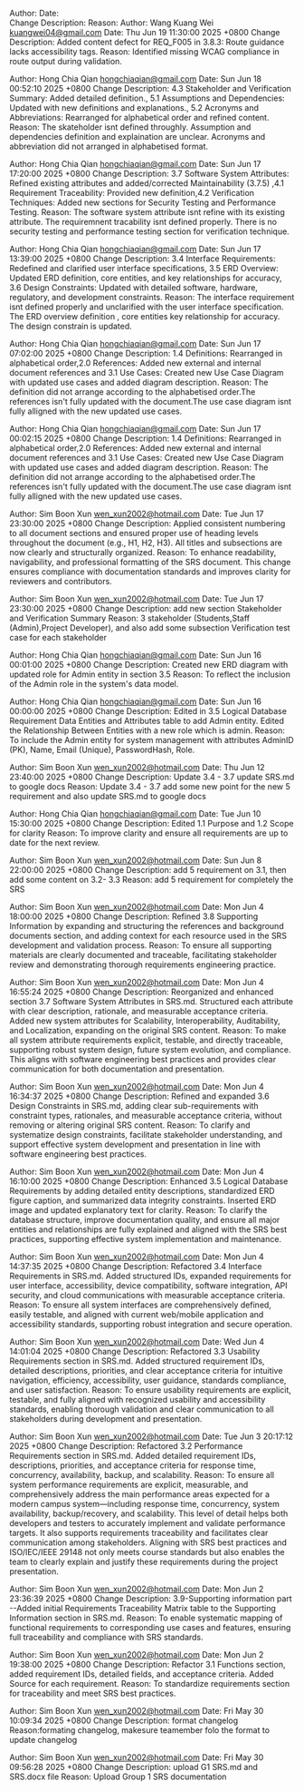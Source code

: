 <!-- dont change the format  -->
Author:
Date:   
Change Description: 
Reason: 
Author: Wang Kuang Wei <kuangwei04@gmail.com>
Date:   Thu Jun 19 11:30:00 2025 +0800
Change Description: Added content defect for REQ_F005 in 3.8.3: Route guidance lacks accessibility tags.
Reason: Identified missing WCAG compliance in route output during validation.

Author: Hong Chia Qian <hongchiaqian@gmail.com>
Date:   Sun Jun 18 00:52:10 2025 +0800
Change Description: 4.3 Stakeholder and Verification Summary: Added detailed definition., 5.1 Assumptions and Dependencies: Updated with new definitions and explanations., 5.2 Acronyms and Abbreviations: Rearranged for alphabetical order and refined content.
Reason: The skateholder isnt defined throughly. Assumption and dependencies definition and explaination are unclear. Acronyms and abbreviation did not arranged in alphabetised format. 

Author: Hong Chia Qian <hongchiaqian@gmail.com>
Date:   Sun Jun 17 17:20:00 2025 +0800
Change Description: 3.7 Software System Attributes: Refined existing attributes and added/corrected Maintainability (3.7.5) ,4.1 Requirement Traceability: Provided new definition,4.2 Verification Techniques: Added new sections for Security Testing and Performance Testing.
Reason: The software system attribute isnt refine with its existing attribute. The requiremnent tracability isnt defined properly. There is no security testing and performance testing section for verification technique.

Author: Hong Chia Qian <hongchiaqian@gmail.com>
Date:   Sun Jun 17 13:39:00 2025 +0800
Change Description: 3.4 Interface Requirements: Redefined and clarified user interface specifications, 3.5 ERD Overview: Updated ERD definition, core entities, and key relationships for accuracy, 3.6 Design Constraints: Updated with detailed software, hardware, regulatory, and development constraints.
Reason: The interface requirement isnt defined properly and unclarified with the user interface specification. The ERD overview definition , core entities key relationship for accuracy. The design constrain is updated. 

Author: Hong Chia Qian <hongchiaqian@gmail.com>
Date:   Sun Jun 17 07:02:00 2025 +0800
Change Description: 1.4 Definitions: Rearranged in alphabetical order,2.0 References: Added new external and internal document references and 3.1 Use Cases: Created new Use Case Diagram with updated use cases and added diagram description.
Reason: The definition did not arrange according to the alphabetised order.The references isn't fully updated with the document.The use case diagram isnt fully alligned with the new updated use cases. 

Author: Hong Chia Qian <hongchiaqian@gmail.com>
Date:   Sun Jun 17 00:02:15 2025 +0800
Change Description: 1.4 Definitions: Rearranged in alphabetical order,2.0 References: Added new external and internal document references and 3.1 Use Cases: Created new Use Case Diagram with updated use cases and added diagram description.
Reason: The definition did not arrange according to the alphabetised order.The references isn't fully updated with the document.The use case diagram isnt fully alligned with the new updated use cases. 

Author: Sim Boon Xun <wen_xun2002@hotmail.com>
Date:    Tue Jun 17 23:30:00 2025 +0800 
Change Description: Applied consistent numbering to all document sections and ensured proper use of heading levels throughout the document (e.g., H1, H2, H3). All titles and subsections are now clearly and structurally organized.
Reason: To enhance readability, navigability, and professional formatting of the SRS document. This change ensures compliance with documentation standards and improves clarity for reviewers and contributors. 

Author: Sim Boon Xun <wen_xun2002@hotmail.com>
Date:    Tue Jun 17 23:30:00 2025 +0800 
Change Description: add new section Stakeholder and Verification Summary 
Reason: 3 stakeholder (Students,Staff (Admin),Project Developer), and also add some subsection Verification test case for each stakeholder 

Author: Hong Chia Qian <hongchiaqian@gmail.com>
Date:   Sun Jun 16 00:01:00 2025 +0800
Change Description: Created new ERD diagram with updated role for Admin entity in section 3.5
Reason: To reflect the inclusion of the Admin role in the system's data model.

Author: Hong Chia Qian <hongchiaqian@gmail.com>
Date:   Sun Jun 16 00:00:00 2025 +0800
Change Description: Edited in 3.5 Logical Database Requirement Data Entities and Attributes table to add Admin entity. Edited the Relationship Between Entities with a new role which is admin. 
Reason: To include the Admin entity for system management with attributes AdminID (PK), Name, Email (Unique), PasswordHash, Role.

Author: Sim Boon Xun <wen_xun2002@hotmail.com>
Date:    Thu Jun 12 23:40:00 2025 +0800 
Change Description: Update 3.4 - 3.7  update SRS.md to google docs
Reason: Update 3.4 - 3.7 add some new point for the new 5 requirement and also update SRS.md to google docs

Author: Hong Chia Qian <hongchiaqian@gmail.com>
Date:   Tue Jun 10 15:30:00 2025 +0800
Change Description: Edited 1.1 Purpose and 1.2 Scope for clarity
Reason: To improve clarity and ensure all requirements are up to date for the next review.

Author: Sim Boon Xun <wen_xun2002@hotmail.com>
Date:    Sun Jun 8 22:00:00 2025 +0800
Change Description: add 5 requirement on 3.1, then add some content on 3.2- 3.3
Reason: add 5 requirement for completely the SRS

Author: Sim Boon Xun <wen_xun2002@hotmail.com>
Date:   Mon Jun 4 18:00:00 2025 +0800
Change Description: Refined 3.8 Supporting Information by expanding and structuring the references and background documents section, and adding context for each resource used in the SRS development and validation process.
Reason: To ensure all supporting materials are clearly documented and traceable, facilitating stakeholder review and demonstrating thorough requirements engineering practice.

Author: Sim Boon Xun <wen_xun2002@hotmail.com>
Date:   Mon Jun 4 16:55:24 2025 +0800
Change Description: Reorganized and enhanced section 3.7 Software System Attributes in SRS.md. Structured each attribute with clear description, rationale, and measurable acceptance criteria. Added new system attributes for Scalability, Interoperability, Auditability, and Localization, expanding on the original SRS content.
Reason: To make all system attribute requirements explicit, testable, and directly traceable, supporting robust system design, future system evolution, and compliance. This aligns with software engineering best practices and provides clear communication for both documentation and presentation.

Author: Sim Boon Xun <wen_xun2002@hotmail.com>
Date:   Mon Jun 4 16:34:37 2025 +0800
Change Description: Refined and expanded 3.6 Design Constraints in SRS.md, adding clear sub-requirements with constraint types, rationales, and measurable acceptance criteria, without removing or altering original SRS content.
Reason: To clarify and systematize design constraints, facilitate stakeholder understanding, and support effective system development and presentation in line with software engineering best practices.

Author: Sim Boon Xun <wen_xun2002@hotmail.com>
Date: Mon Jun 4 16:10:00 2025 +0800
Change Description: Enhanced 3.5 Logical Database Requirements by adding detailed entity descriptions, standardized ERD figure caption, and summarized data integrity constraints. Inserted ERD image and updated explanatory text for clarity.
Reason: To clarify the database structure, improve documentation quality, and ensure all major entities and relationships are fully explained and aligned with the SRS best practices, supporting effective system implementation and maintenance.

Author: Sim Boon Xun <wen_xun2002@hotmail.com>
Date:   Mon Jun 4 14:37:35 2025 +0800
Change Description: Refactored 3.4 Interface Requirements in SRS.md. Added structured IDs, expanded requirements for user interface, accessibility, device compatibility, software integration, API security, and cloud communications with measurable acceptance criteria.
Reason: To ensure all system interfaces are comprehensively defined, easily testable, and aligned with current web/mobile application and accessibility standards, supporting robust integration and secure operation.

Author: Sim Boon Xun <wen_xun2002@hotmail.com>
Date:   Wed Jun 4 14:01:04 2025 +0800
Change Description: Refactored 3.3 Usability Requirements section in SRS.md. Added structured requirement IDs, detailed descriptions, priorities, and clear acceptance criteria for intuitive navigation, efficiency, accessibility, user guidance, standards compliance, and user satisfaction.
Reason: To ensure usability requirements are explicit, testable, and fully aligned with recognized usability and accessibility standards, enabling thorough validation and clear communication to all stakeholders during development and presentation.

Author: Sim Boon Xun <wen_xun2002@hotmail.com>
Date:   Tue Jun 3 20:17:12 2025 +0800
Change Description: Refactored 3.2 Performance Requirements section in SRS.md. Added detailed requirement IDs, descriptions, priorities, and acceptance criteria for response time, concurrency, availability, backup, and scalability.
Reason: To ensure all system performance requirements are explicit, measurable, and comprehensively address the main performance areas expected for a modern campus system—including response time, concurrency, system availability, backup/recovery, and scalability. 
This level of detail helps both developers and testers to accurately implement and validate performance targets. 
It also supports requirements traceability and facilitates clear communication among stakeholders. 
Aligning with SRS best practices and ISO/IEC/IEEE 29148 not only meets course standards but also enables the team to clearly explain and justify these requirements during the project presentation.

Author: Sim Boon Xun <wen_xun2002@hotmail.com>
Date:   Mon Jun 2 23:36:39 2025 +0800
Change Description: 3.9-Supporting information part --Added initial Requirements Traceability Matrix table to the Supporting Information section in SRS.md.
Reason: To enable systematic mapping of functional requirements to corresponding use cases and features, ensuring full traceability and compliance with SRS standards.

Author: Sim Boon Xun <wen_xun2002@hotmail.com>
Date:   Mon Jun 2 19:38:00 2025 +0800
Change Description: Refactor 3.1 Functions section, added requirement IDs, detailed fields, and acceptance criteria. Added Source for each requirement.
Reason: To standardize requirements section for traceability and meet SRS best practices.

Author: Sim Boon Xun <wen_xun2002@hotmail.com>
Date:   Fri May 30 10:09:34 2025 +0800
Change Description: format changelog 
Reason:formating changelog, makesure teamember folo the format to update changelog

Author: Sim Boon Xun <wen_xun2002@hotmail.com>
Date:   Fri May 30 09:56:28 2025 +0800
Change Description: upload G1 SRS.md and SRS.docx file 
Reason: Upload Group 1 SRS documentation

